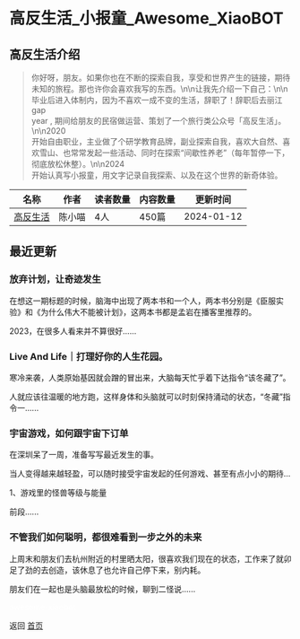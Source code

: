 # 高反生活_小报童_Awesome_XiaoBOT

## 高反生活介绍
> 你好呀，朋友。如果你也在不断的探索自我，享受和世界产生的链接，期待未知的旅程。那也许你会喜欢我写的东西。\n\n让我先介绍一下自己：\n\n毕业后进入体制内，因为不喜欢一成不变的生活，辞职了！辞职后去丽江gap  
year , 期间给朋友的民宿做运营、策划了一个旅行类公众号「高反生活」。\n\n2020  
开始自由职业，主业做了个研学教育品牌，副业探索自我，喜欢大自然、喜欢雪山、也常常发起一些活动、同时在探索“间歇性养老”（每年暂停一下，彻底放松休整）。\n\n2024  
开始认真写小报童，用文字记录自我探索、以及在这个世界的新奇体验。  
  


|名称|作者|读者数量|内容数量|更新时间|
|---|---|---|---|---|
|[高反生活](https://xiaobot.net/p/HiFunLife2023?refer=0b133df9-27dc-423b-8101-639049001c13)|陈小喵|4人|450篇|2024-01-12|

## 最近更新
### 放弃计划，让奇迹发生

在想这一期标题的时候，脑海中出现了两本书和一个人，两本书分别是《臣服实验》和《为什么伟大不能被计划》，这两本书都是孟岩在播客里推荐的。

2023，在很多人看来并不算很好......

### Live And Life｜打理好你的人生花园。

寒冷来袭，人类原始基因就会蹭的冒出来，大脑每天忙乎着下达指令“该冬藏了”。

人就应该往温暖的地方跑，这样身体和头脑就可以时刻保持涌动的状态，“冬藏”指令一......

### 宇宙游戏，如何跟宇宙下订单

在深圳呆了一周，准备写写最近发生的事。



当人变得越来越轻盈，可以随时接受宇宙发起的任何游戏、甚至有点小小的期待…

1、游戏里的怪兽等级与能量

前段......

### 不管我们如何聪明，都很难看到一步之外的未来

上周末和朋友们去杭州附近的村里晒太阳，很喜欢我们现在的状态，工作来了就卯足了劲的去创造，该休息了也允许自己停下来，别内耗。

朋友们在一起也是头脑最放松的时候，聊到二怪说......


<a href="https://github.com/Reno9527/awesome-xiaobot" style="color: white; text-decoration: none;">awesome-xiaobot</a>

返回 [首页](../README.md)
